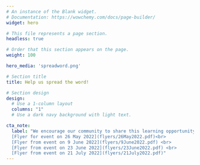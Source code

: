 ```yaml
---
# An instance of the Blank widget.
# Documentation: https://wowchemy.com/docs/page-builder/
widget: hero

# This file represents a page section.
headless: true

# Order that this section appears on the page.
weight: 100

hero_media: 'spreadword.png'

# Section title
title: Help us spread the word!

# Section design
design:
  # Use a 1-column layout
  columns: "1"
  # Use a dark navy background with light text.

cta_note:
  label: "We encourage our community to share this learning opportunity with colleagues at South African research organisations. You're welcome to share the flyers below. <br> [EMPOWER overview flyer](flyers/empower.pdf)<br>[Flyer from event on 19 May 2022](flyers/19May2022.pdf)<br>
  [Flyer for event on 26 May 2022](flyers/26May2022.pdf)<br>
  [Flyer from event on 9 June 2022](flyers/9June2022.pdf) <br>
  [Flyer from event on 23 June 2022](flyers/23June2022.pdf) <br>
  [Flyer from event on 21 July 2022](flyers/21July2022.pdf)"
---
```


